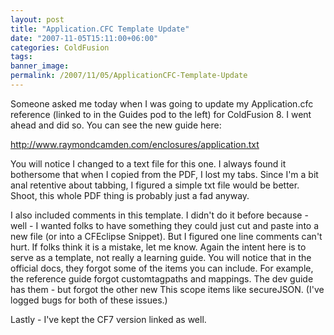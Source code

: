 ```yaml
---
layout: post
title: "Application.CFC Template Update"
date: "2007-11-05T15:11:00+06:00"
categories: ColdFusion 
tags: 
banner_image: 
permalink: /2007/11/05/ApplicationCFC-Template-Update
---
```


Someone asked me today when I was going to update my Application.cfc reference (linked to in the Guides pod to the left) for ColdFusion 8. I went ahead and did so. You can see the new guide here:

<a href="http://www.raymondcamden.com/enclosures/application.txt">http://www.raymondcamden.com/enclosures/application.txt</a>

You will notice I changed to a text file for this one. I always found it bothersome that when I copied from the PDF, I lost my tabs. Since I'm a bit anal retentive about tabbing, I figured a simple txt file would be better. Shoot, this whole PDF thing is probably just a fad anyway.

I also included comments in this template. I didn't do it before because - well - I wanted folks to have something they could just cut and paste into a new file (or into a CFEclipse Snippet). But I figured one line comments can't hurt. If folks think it is a mistake, let me know. Again the intent here is to serve as a template, not really a learning guide. You will notice that in the official docs, they forgot some of the items you can include. For example, the reference guide forgot customtagpaths and mappings. The dev guide has them - but forgot the other new This scope items like secureJSON. (I've logged bugs for both of these issues.)

Lastly - I've kept the CF7 version linked as well.